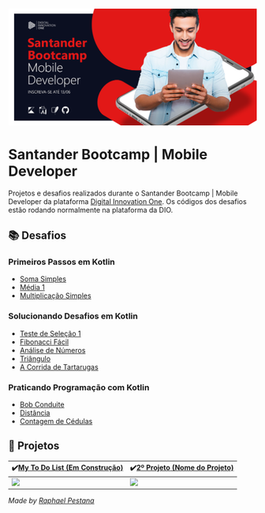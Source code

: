 ![](https://github.com/raphael-pestana/Santander-Bootcamp-Mobile-Developer/blob/main/Santander-Bootcamp-Mobile-Developer-IMG.png)

# Santander Bootcamp | Mobile Developer

Projetos e desafios realizados durante o Santander Bootcamp | Mobile Developer da plataforma [Digital Innovation One](https://digitalinnovation.one/). Os códigos dos desafios estão rodando normalmente na plataforma da DIO.

## **📚 Desafios**

### Primeiros Passos em Kotlin

- [Soma Simples](https://github.com/raphael-pestana/Santander-Bootcamp-Mobile-Developer/blob/main/Desafios%20em%20Kotlin/Primeiros%20passos%20em%20Kotlin/Soma%20Simples.kt)
- [Média 1](https://github.com/raphael-pestana/Santander-Bootcamp-Mobile-Developer/blob/main/Desafios%20em%20Kotlin/Primeiros%20passos%20em%20Kotlin/M%C3%A9dia%201.kt)
- [Multiplicação Simples](https://github.com/raphael-pestana/Santander-Bootcamp-Mobile-Developer/blob/main/Desafios%20em%20Kotlin/Primeiros%20passos%20em%20Kotlin/Multiplica%C3%A7%C3%A3o%20Simples.kt)

### Solucionando Desafios em Kotlin

- [Teste de Seleção 1](https://github.com/raphael-pestana/Santander-Bootcamp-Mobile-Developer/blob/main/Desafios%20em%20Kotlin/Solucionando%20desafios%20em%20Kotlin/Teste%20de%20Sele%C3%A7%C3%A3o%201.kt)
- [Fibonacci Fácil](https://github.com/raphael-pestana/Santander-Bootcamp-Mobile-Developer/blob/main/Desafios%20em%20Kotlin/Solucionando%20desafios%20em%20Kotlin/Fibonacci%20F%C3%A1cil.kt)
- [Análise de Números](https://github.com/raphael-pestana/Santander-Bootcamp-Mobile-Developer/blob/main/Desafios%20em%20Kotlin/Solucionando%20desafios%20em%20Kotlin/An%C3%A1lise%20de%20N%C3%BAmeros.kt)
- [Triângulo](https://github.com/raphael-pestana/Santander-Bootcamp-Mobile-Developer/blob/main/Desafios%20em%20Kotlin/Solucionando%20desafios%20em%20Kotlin/Tri%C3%A2ngulo.kt)
- [A Corrida de Tartarugas](https://github.com/raphael-pestana/Santander-Bootcamp-Mobile-Developer/blob/main/Desafios%20em%20Kotlin/Solucionando%20desafios%20em%20Kotlin/A%20Corrida%20de%20Tartarugas.kt)

### Praticando Programação com Kotlin

- [Bob Conduite](https://github.com/raphael-pestana/Santander-Bootcamp-Mobile-Developer/blob/main/Desafios%20em%20Kotlin/Praticando%20programa%C3%A7%C3%A3o%20com%20Kotlin/Bob%20Conduite.kt)
- [Distância](https://github.com/raphael-pestana/Santander-Bootcamp-Mobile-Developer/blob/main/Desafios%20em%20Kotlin/Praticando%20programa%C3%A7%C3%A3o%20com%20Kotlin/Dist%C3%A2ncia.kt)
- [Contagem de Cédulas](https://github.com/raphael-pestana/Santander-Bootcamp-Mobile-Developer/blob/main/Desafios%20em%20Kotlin/Praticando%20programa%C3%A7%C3%A3o%20com%20Kotlin/Contagem%20de%20C%C3%A9dulas.kt)

## **:iphone: Projetos**

| :heavy_check_mark:[**My To Do List** (Em Construção)](https://github.com/raphael-pestana/Santander-Bootcamp-Mobile-Developer/tree/main/Projetos/My-To-Do-List) | :heavy_check_mark:[**2º Projeto** (Nome do Projeto)](...) |
| ------------------------------------------------------------ | --------------------------------------------------------- |
| ![](....gif)                                                 | ![](....gif)                                              |



*Made by [Raphael Pestana](https://www.linkedin.com/in/raphaelpestana)*